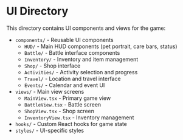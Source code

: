 # UI Directory

This directory contains UI components and views for the game:

- `components/` - Reusable UI components
  - `HUD/` - Main HUD components (pet portrait, care bars, status)
  - `Battle/` - Battle interface components
  - `Inventory/` - Inventory and item management
  - `Shop/` - Shop interface
  - `Activities/` - Activity selection and progress
  - `Travel/` - Location and travel interface
  - `Events/` - Calendar and event UI
- `views/` - Main view screens
  - `MainView.tsx` - Primary game view
  - `BattleView.tsx` - Battle screen
  - `ShopView.tsx` - Shop screen
  - `InventoryView.tsx` - Inventory management
- `hooks/` - Custom React hooks for game state
- `styles/` - UI-specific styles
